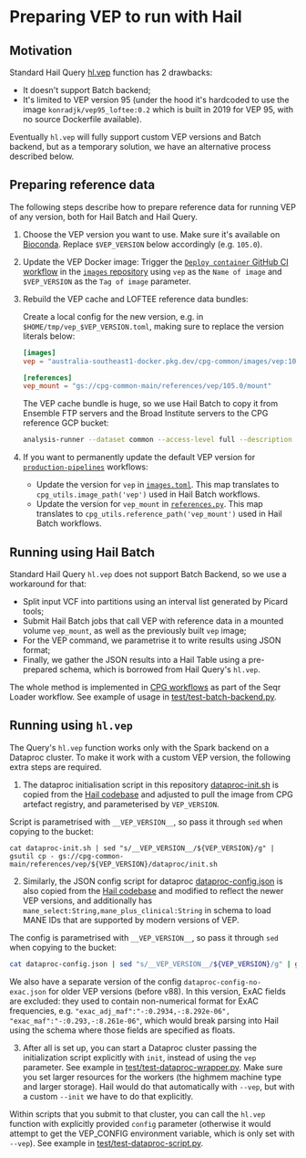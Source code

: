 # Preparing VEP to run with Hail

## Motivation

Standard Hail Query [hl.vep](https://hail.is/docs/0.2/methods/genetics.html#hail.methods.vep) function has 2 drawbacks:

* It doesn't support Batch backend;
* It's limited to VEP version 95 (under the hood it's hardcoded to use the image `konradjk/vep95_loftee:0.2` which is built in 2019 for VEP 95, with no source Dockerfile available).

Eventually `hl.vep` will fully support custom VEP versions and Batch backend, but as a temporary solution, we have an alternative process described below.

## Preparing reference data

The following steps describe how to prepare reference data for running VEP of any version, both for Hail Batch and Hail Query.

1. Choose the VEP version you want to use. Make sure it's available on [Bioconda](https://anaconda.org/bioconda/ensembl-vep/files). Replace `$VEP_VERSION` below accordingly (e.g. `105.0`).

1. Update the VEP Docker image: Trigger the [`Deploy container` GitHub CI workflow](https://github.com/populationgenomics/images/actions/workflows/deploy.yaml) in the [`images` repository](https://github.com/populationgenomics/images) using `vep` as the `Name of image` and `$VEP_VERSION` as the `Tag of image` parameter.

1. Rebuild the VEP cache and LOFTEE reference data bundles:

   Create a local config for the new version, e.g. in `$HOME/tmp/vep_$VEP_VERSION.toml`, making sure to replace the version literals below:

   ```toml
   [images]
   vep = "australia-southeast1-docker.pkg.dev/cpg-common/images/vep:105.0"

   [references]
   vep_mount = "gs://cpg-common-main/references/vep/105.0/mount"
   ```

   The VEP cache bundle is huge, so we use Hail Batch to copy it from Ensemble FTP servers and the Broad Institute servers to the CPG reference GCP bucket:

    ```bash
    analysis-runner --dataset common --access-level full --description "Build resources for VEP $VEP_VERSION" --output-dir=vep/$VEP_VERSION --config=$HOME/tmp/vep_$VEP_VERSION.toml python3 copy-references.py $VEP_VERSION
    ```

1. If you want to permanently update the default VEP version for [`production-pipelines`](https://github.com/populationgenomics/production-pipelines) workflows:
   * Update the version for `vep` in [`images.toml`](https://github.com/populationgenomics/images/blob/main/images.toml). This map translates to `cpg_utils.image_path('vep')` used in Hail Batch workflows.
   * Update the version for `vep_mount` in [`references.py`](https://github.com/populationgenomics/references/blob/main/references.py). This map translates to `cpg_utils.reference_path('vep_mount')` used in Hail Batch workflows.

## Running using Hail Batch

Standard Hail Query `hl.vep` does not support Batch Backend, so we use a workaround for that:

* Split input VCF into partitions using an interval list generated by Picard tools; 
* Submit Hail Batch jobs that call VEP with reference data in a mounted volume `vep_mount`, as well as the previously built `vep` image;
* For the VEP command, we parametrise it to write results using JSON format; 
* Finally, we gather the JSON results into a Hail Table using a pre-prepared schema, which is borrowed from Hail Query's `hl.vep`. 

The whole method is implemented in [CPG workflows](https://github.com/populationgenomics/production-pipelines/blob/main/cpg_workflows/jobs/vep.py) as part of the Seqr Loader workflow. See example of usage in [test/test-batch-backend.py](test/test_batch_backend.py).

## Running using `hl.vep`

The Query's `hl.vep` function works only with the Spark backend on a Dataproc cluster. To make it work with a custom VEP version, the following extra steps are required.

1. The dataproc initialisation script in this repository [dataproc-init.sh](dataproc-init.sh) is copied from the [Hail codebase](https://github.com/hail-is/hail/blob/cc0a051740f4de08408e6a2094ffcb1c3158ee9c/hail/python/hailtop/hailctl/dataproc/resources/vep-GRCh38.sh) and adjusted to pull the image from CPG artefact registry, and parameterised by `VEP_VERSION`.

Script is parametrised with `__VEP_VERSION__`, so pass it through `sed` when copying to the bucket:

```shell
cat dataproc-init.sh | sed "s/__VEP_VERSION__/${VEP_VERSION}/g" | gsutil cp - gs://cpg-common-main/references/vep/${VEP_VERSION}/dataproc/init.sh
```

2. Similarly, the JSON config script for dataproc [dataproc-config.json](dataproc-config.json) is also copied from the [Hail codebase](https://github.com/hail-is/hail/blob/cc0a051740f4de08408e6a2094ffcb1c3158ee9c/hail/python/hailtop/hailctl/hdinsight/resources/vep-GRCh38.json) and modified to reflect the newer VEP versions, and additionally has `mane_select:String,mane_plus_clinical:String` in schema to load MANE IDs that are supported by modern versions of VEP.

The config is parametrised with `__VEP_VERSION__`, so pass it through `sed` when copying to the bucket:

```sh
cat dataproc-config.json | sed "s/__VEP_VERSION__/${VEP_VERSION}/g" | gsutil cp - gs://cpg-common-main/references/vep/${VEP_VERSION}/dataproc/config.json
```

We also have a separate version of the config `dataproc-config-no-exac.json` for older VEP versions (before v88). In this version, ExAC fields are excluded: they used to contain non-numerical format for ExAC frequencies, e.g. `"exac_adj_maf":"-:0.2934,-:8.292e-06", "exac_maf":"-:0.293,-:8.261e-06"`, which would break parsing into Hail using the schema where those fields are specified as floats. 

3. After all is set up, you can start a Dataproc cluster passing the initialization script explicitly with `init`, instead of using the `vep` parameter. See example in [test/test-dataproc-wrapper.py](test/test_dataproc_wrapper.py). Make sure you set larger resources for the workers (the highmem machine type and larger storage). Hail would do that automatically with `--vep`, but with a custom `--init` we have to do that explicitly.

Within scripts that you submit to that cluster, you can call the `hl.vep` function with explicitly provided `config` parameter (otherwise it would attempt to get the VEP_CONFIG environment variable, which is only set with `--vep`). See example in [test/test-dataproc-script.py](test/test_dataproc_script.py).
